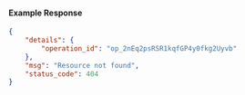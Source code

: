 <!-- Code generated for API Clients. DO NOT EDIT. -->

#### Example Response

```json
{
	"details": {
		"operation_id": "op_2nEq2psRSR1kqfGP4y0fkg2Uyvb"
	},
	"msg": "Resource not found",
	"status_code": 404
}
```
